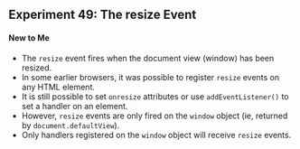 ## Experiment 49: The resize Event

#### New to Me
- The `resize` event fires when the document view (window) has been resized.
- In some earlier browsers, it was possible to register `resize` events on any HTML element.
- It is still possible to set `onresize` attributes or use `addEventListener()` to set a handler on an element.
- However, `resize` events are only fired on the `window` object (ie, returned by `document.defaultView`).
- Only handlers registered on the `window` object will receive `resize` events.